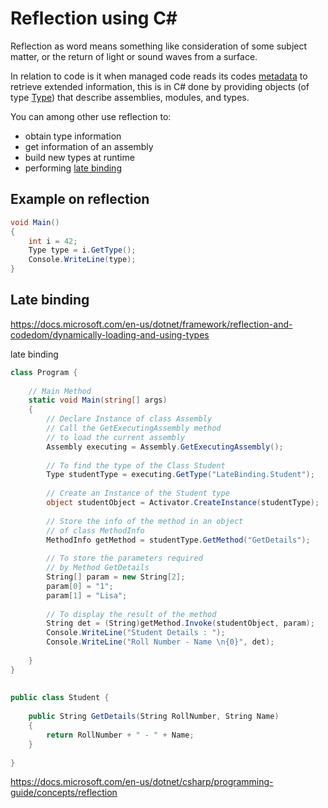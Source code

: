 # Reflection using C#

Reflection as word means something like consideration of some subject matter, or the return of light or sound waves from a surface.

In relation to code is it when managed code reads its codes [metadata](https://en.wikipedia.org/wiki/Metadata) to retrieve extended information, this is in C# done by providing objects (of type [Type](https://docs.microsoft.com/en-us/dotnet/api/system.type)) that describe assemblies, modules, and types.

You can among other use reflection to:
* obtain type information
* get information of an assembly
* build new types at runtime
* performing [late binding](https://www.geeksforgeeks.org/late-binding-using-reflection-in-c-sharp/)

## Example on reflection

```csharp runable
void Main()
{
	int i = 42;
	Type type = i.GetType();
	Console.WriteLine(type);
}
```



## Late binding

https://docs.microsoft.com/en-us/dotnet/framework/reflection-and-codedom/dynamically-loading-and-using-types


late binding

```csharp runnable
class Program { 
  
    // Main Method 
    static void Main(string[] args) 
    { 
        // Declare Instance of class Assembly 
        // Call the GetExecutingAssembly method  
        // to load the current assembly 
        Assembly executing = Assembly.GetExecutingAssembly(); 
  
        // To find the type of the Class Student 
        Type studentType = executing.GetType("LateBinding.Student"); 
  
        // Create an Instance of the Student type 
        object studentObject = Activator.CreateInstance(studentType); 
  
        // Store the info of the method in an object 
        // of class MethodInfo 
        MethodInfo getMethod = studentType.GetMethod("GetDetails"); 
  
        // To store the parameters required 
        // by Method GetDetails 
        String[] param = new String[2]; 
        param[0] = "1"; 
        param[1] = "Lisa"; 
  
        // To display the result of the method 
        String det = (String)getMethod.Invoke(studentObject, param); 
        Console.WriteLine("Student Details : "); 
        Console.WriteLine("Roll Number - Name \n{0}", det); 
  
    }  
} 
  
  
public class Student { 
  
    public String GetDetails(String RollNumber, String Name) 
    { 
        return RollNumber + " - " + Name; 
    } 
  
} 
```



https://docs.microsoft.com/en-us/dotnet/csharp/programming-guide/concepts/reflection